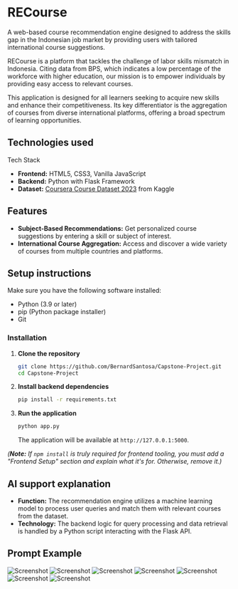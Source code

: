 # RECourse
A web-based course recommendation engine designed to address the skills gap in the Indonesian job market by providing users with tailored international course suggestions.

RECourse is a platform that tackles the challenge of labor skills mismatch in Indonesia. Citing data from BPS, which indicates a low percentage of the workforce with higher education, our mission is to empower individuals by providing easy access to relevant courses.

This application is designed for all learners seeking to acquire new skills and enhance their competitiveness. Its key differentiator is the aggregation of courses from diverse international platforms, offering a broad spectrum of learning opportunities.

## Technologies used
Tech Stack

* **Frontend:** HTML5, CSS3, Vanilla JavaScript
* **Backend:** Python with Flask Framework
* **Dataset:** [Coursera Course Dataset 2023](https://www.kaggle.com/datasets/tianyimasf/coursera-course-dataset) from Kaggle
## Features
* **Subject-Based Recommendations:** Get personalized course suggestions by entering a skill or subject of interest.
* **International Course Aggregation:** Access and discover a wide variety of courses from multiple countries and platforms.
## Setup instructions
Make sure you have the following software installed:
* Python (3.9 or later)
* pip (Python package installer)
* Git

### Installation

1.  **Clone the repository**
    ```bash
    git clone https://github.com/BernardSantosa/Capstone-Project.git
    cd Capstone-Project
    ```

2.  **Install backend dependencies**
    ```bash
    pip install -r requirements.txt
    ```

3.  **Run the application**
    ```bash
    python app.py
    ```
    The application will be available at `http://127.0.0.1:5000`.

*(**Note:** If `npm install` is truly required for frontend tooling, you must add a "Frontend Setup" section and explain what it's for. Otherwise, remove it.)*
## AI support explanation
* **Function:** The recommendation engine utilizes a machine learning model to process user queries and match them with relevant courses from the dataset.
* **Technology:** The backend logic for query processing and data retrieval is handled by a Python script interacting with the Flask API.

## Prompt Example
![Screenshot](Prompt/Prompt1.png)
![Screenshot](Prompt/Prompt2.png)
![Screenshot](Prompt/Prompt3.png)
![Screenshot](Prompt/Prompt4.png)
![Screenshot](Prompt/Prompt5.png)
![Screenshot](Prompt/Prompt6.png)
![Screenshot](Prompt/Prompt7.png)